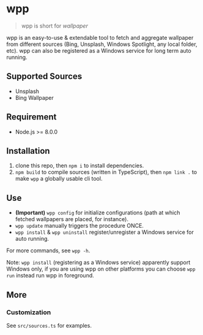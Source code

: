 # wpp

> wpp is short for *wallpaper*

wpp is an easy-to-use & extendable tool to fetch and aggregate wallpaper from different sources (Bing, Unsplash, Windows Spotlight, any local folder, etc). wpp can also be registered as a Windows service for long term auto running.

## Supported Sources

* Unsplash
* Bing Wallpaper

## Requirement

* Node.js >= 8.0.0

## Installation

1. clone this repo, then `npm i` to install dependencies.
2. `npm build` to compile sources (written in TypeScript), then `npm link .` to make `wpp` a globally usable cli tool.

## Use

* **(Important)** `wpp config` for initialize configurations (path at which fetched wallpapers are placed, for instance).
* `wpp update` manually triggers the procedure ONCE.
* `wpp install` & `wpp uninstall` register/unregister a Windows service for auto running.

For more commands, see `wpp -h`.

Note: `wpp install` (registering as a Windows service) apparently support Windows only, if you are using wpp on other platforms you can choose `wpp run` instead run wpp in foreground.

## More

### Customization

See `src/sources.ts` for examples.
